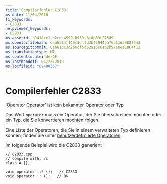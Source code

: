 ```yaml
---
title: Compilerfehler C2833
ms.date: 11/04/2016
f1_keywords:
- C2833
helpviewer_keywords:
- C2833
ms.assetid: b9418ce1-e2ee-4599-8959-6fde89c27569
ms.openlocfilehash: dad6a64f145c3d49d3b43044ea76a11d35827943
ms.sourcegitcommit: 0ab61bc3d2b6cfbd52a16c6ab2b97a8ea1864f12
ms.translationtype: MT
ms.contentlocale: de-DE
ms.lasthandoff: 04/23/2019
ms.locfileid: "62408367"
---
```

# <a name="compiler-error-c2833"></a>Compilerfehler C2833

'Operator Operator' ist kein bekannter Operator oder Typ

Das Wort `operator` muss ein Operator, der Sie überschreiben möchten oder ein Typ, die Sie konvertieren möchten folgen.

Eine Liste der Operatoren, die Sie in einem verwalteten Typ definieren können, finden Sie unter [benutzerdefinierte Operatoren](../../dotnet/user-defined-operators-cpp-cli.md).

Im folgende Beispiel wird die C2833 generiert:

```
// C2833.cpp
// compile with: /c
class A {};

void operator ::* ();   // C2833
void operator :: ();   // OK
```